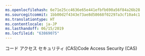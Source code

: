 ```yaml
---
ms.openlocfilehash: 6e71e25cc4636e65e441efbfb690a56f84a26b28
ms.sourcegitcommit: 1bb00d2f4343e73ae8d58668f02297a3cf10a4c1
ms.translationtype: HT
ms.contentlocale: ja-JP
ms.lasthandoff: 06/15/2019
ms.locfileid: "63869075"
---
```

<span data-ttu-id="acee6-101">コード アクセス セキュリティ (CAS)</span><span class="sxs-lookup"><span data-stu-id="acee6-101">Code Access Security (CAS)</span></span>